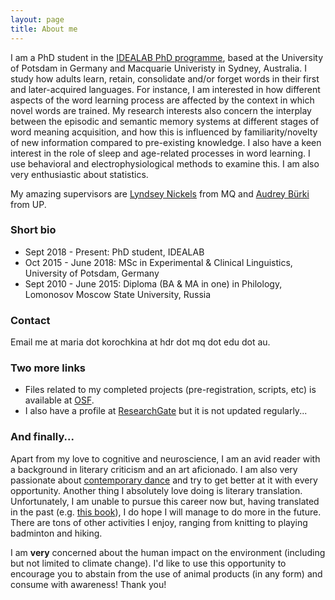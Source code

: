 ```yaml
---
layout: page
title: About me
---
```


I am a PhD student in the [IDEALAB PhD programme](https://phd-idealab.com/), based at the University of Potsdam in Germany and Macquarie Univeristy in Sydney, Australia. I study how adults learn, retain, consolidate and/or forget words in their first and later-acquired languages. For instance, I am interested in how different aspects of the word learning process are affected by the context in which novel words are trained. My research interests also concern the interplay between the episodic and semantic memory systems at different stages of word meaning acquisition, and how this is influenced by familiarity/novelty of new information compared to pre-existing knowledge. I also have a keen interest in the role of sleep and age-related processes in word learning. I use behavioral and electrophysiological methods to examine this. I am also very enthusiastic about statistics.

My amazing supervisors are [Lyndsey Nickels](https://researchers.mq.edu.au/en/persons/lyndsey-nickels) from MQ and [Audrey Bürki](https://audreyburki.github.io/Website/) from UP.

### Short bio

* Sept 2018 - Present: PhD student, IDEALAB
* Oct 2015 - June 2018: MSc in Experimental & Clinical Linguistics, University of Potsdam, Germany
* Sept 2010 - June 2015: Diploma (BA & MA in one) in Philology, Lomonosov Moscow State University, Russia

### Contact

Email me at maria dot korochkina at hdr dot mq dot edu dot au.

### Two more links

* Files related to my completed projects (pre-registration, scripts, etc) is available at [OSF](https://osf.io/zf8px/).
* I also have a profile at [ResearchGate](https://www.researchgate.net/profile/Maria_Korochkina) but it is not updated regularly...

### And finally...

Apart from my love to cognitive and neuroscience, I am an avid reader with a background in literary criticism and an art aficionado. I am also very passionate about [contemporary dance](https://en.wikipedia.org/wiki/Contemporary_dance) and try to get better at it with every opportunity. Another thing I absolutely love doing is literary translation. Unfortunately, I am unable to pursue this career now but, having translated in the past (e.g. [this book](http://albuscorvus.ru/product/lenses/)), I do hope I will manage to do more in the future. There are tons of other activities I enjoy, ranging from knitting to playing badminton and hiking. 

I am **very** concerned about the human impact on the environment (including but not limited to climate change). I'd like to use this opportunity to encourage you to abstain from the use of animal products (in any form) and consume with awareness! Thank you!
